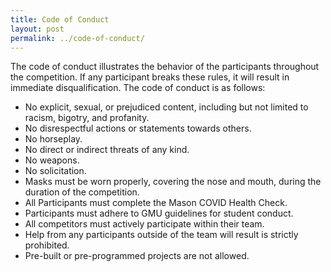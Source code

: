 ```yaml
---
title: Code of Conduct
layout: post
permalink: ../code-of-conduct/
---
```


The code of conduct illustrates the behavior of the participants throughout the competition. If any participant breaks these rules, it will result in immediate disqualification. The code of conduct is as follows:
- No explicit, sexual, or prejudiced content, including but not limited to racism, bigotry, and profanity.
- No disrespectful actions or statements towards others.
- No horseplay.
- No direct or indirect threats of any kind.
- No weapons.
- No solicitation.
- Masks must be worn properly, covering the nose and mouth, during the duration of the competition.
- All Participants must complete the Mason COVID Health Check.
- Participants must adhere to GMU guidelines for student conduct.
- All competitors must actively participate within their team.
- Help from any participants outside of the team will result is strictly prohibited.
- Pre-built or pre-programmed projects are not allowed.
